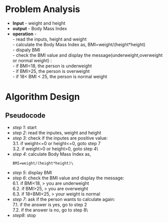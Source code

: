 # Problem Analysis
+ **Input** - weight and height
+ **output** - Body Mass Index
+ **operation** -\
             - read the inputs, height and weight\
             - calculate the Body Mass Index as, BMI=weight/(height*height)\
             - dispaly BMI\
             - check the BMI value and display the message(underweight,overweight or normal weight) :\
                           - if BMI<18, the person is underweight\
                           - if BMI>25, the person is overweight\
                           - if 18< BMI < 25, the person is normal weight
# Algorithm Design
 ## Pseudocode 
 + *step 1*: start
 + *step 2*: read the inputes, weight and height
 + *step 3*: check if the inputes are positive value:\
                 3.1. if weight<=0 or height<=0, goto step 7\
                 3.2. if weight>0 or height>0, goto step 4\
+ *step 4*: calculate Body Mass Index as,
  ```
  BMI=weight/(height*height)\
  ```
+ *step 5*: display BMI
+ *step 6*: check the BMI value and display the message:\
                6.1. if BMI<18, > you are underweight\
                6.2. if BMI>25, > you are overweight\
                6.3. if 18<BMI<25, > your weight is normal
+ *step 7*: ask if the person wants to calculate again:\
                7.1. if the answer is yes, go to step 2\
                7.2. if the answer is no, go to step 8\
+ *step8*: stop

  


            
